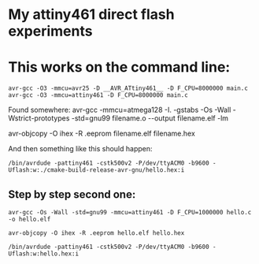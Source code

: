 # My attiny461 direct flash experiments

# This works on the command line:

```shell
avr-gcc -O3 -mmcu=avr25 -D __AVR_ATtiny461__ -D F_CPU=8000000 main.c
avr-gcc -O3 -mmcu=attiny461 -D F_CPU=8000000 main.c
```
Found somewhere:
avr-gcc -mmcu=atmega128 -I. -gstabs -Os -Wall -Wstrict-prototypes -std=gnu99 filename.o --output filename.elf -lm

avr-objcopy -O ihex -R .eeprom filename.elf filename.hex

And then something like this should happen:

```shell
/bin/avrdude -pattiny461 -cstk500v2 -P/dev/ttyACM0 -b9600 -Uflash:w:./cmake-build-release-avr-gnu/hello.hex:i
```

## Step by step second one:

```shell
avr-gcc -Os -Wall -std=gnu99 -mmcu=attiny461 -D F_CPU=1000000 hello.c -o hello.elf
```

```shell
avr-objcopy -O ihex -R .eeprom hello.elf hello.hex                                

```

```shell
/bin/avrdude -pattiny461 -cstk500v2 -P/dev/ttyACM0 -b9600 -Uflash:w:hello.hex:i 

```